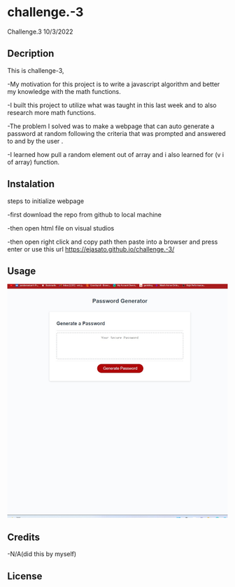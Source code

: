 # challenge.-3
Challenge.3 10/3/2022

## Decription
This is challenge-3, 

-My motivation for this project is to write a javascript algorithm and better my knowledge with the math functions.

-I built this project to utilize what was taught in this last week and to also research more math functions.

-The problem I solved was to make a webpage that can auto generate a password at random following the criteria that was prompted and answered to and by the user .

-I learned how pull a random element out of array and i also learned for (v i of array) function.

## Instalation
steps to initialize webpage

-first download the repo from github to local machine

-then open html file on visual studios

-then open right click and copy path then paste into a browser and press enter 
or use this url
https://ejasato.github.io/challenge.-3/


## Usage

![first picture of challenge](./images/challenge%203.jpg)

## Credits

-N/A(did this by myself)

## License

